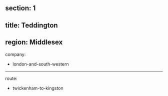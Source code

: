 section: 1
----
title: Teddington
----
region: Middlesex
----
company:
- london-and-south-western
----
route:
- twickenham-to-kingston
